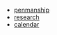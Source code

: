 * [penmanship](index.html)
* [research](http://physics.oregonstate.edu/~roundyd/)
* [calendar](http://physics.oregonstate.edu/~roundyd/calendar.html)

